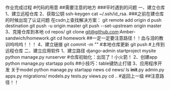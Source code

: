 作业完成过程
#代码的用意
##需要注意的地方
###平时遇到的问题
 一、建立仓库
     1、建立远程仓库
     2、获取公钥
     ssh-keygen
     cat ~/.ssh/id_rsa.
     ###之前在建仓库的时候出现了认证问题
        在csdn上查找解决方案：
        git remote add origin d push destination
        git push -u origin master
        git push --set-upstream origin master
     3、克隆仓库到本地
     cd repos/
     git clone git@github.com:Amber-sandwich/homework.git
     cd homework
     ##一定一定要注意路径！！血与泪的教训呜呜呜！！！
     4、建立链接
     git commit -m "" #本地仓库更新
     git push #上传到远程仓库
 二、建立应用软件
    1、建立路径
    django-admin startproject mysite
    python manage.py runserver #仓库初始化：出现了！小火箭！
    2、创建app
    python manage.py startapp polls
    ##小技巧：table键防止打错
    3、应用程序开发
    关于model
    python manage.py startapp news
    cd news/
    ls
     __init__.py  admin.py  apps.py  migrations/  models.py  tests.py  views.py
    cd ..  #返回上一级
    ##注意路径！！
    

